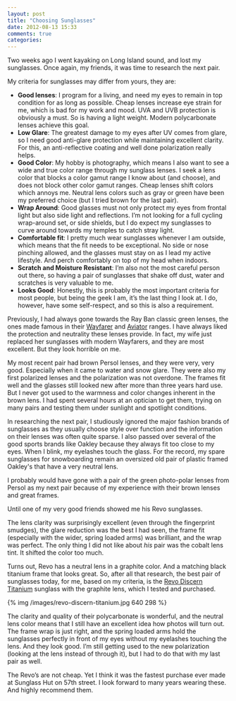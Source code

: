 ```yaml
---
layout: post
title: "Choosing Sunglasses"
date: 2012-08-13 15:33
comments: true
categories: 
---
```


Two weeks ago I went kayaking on Long Island sound, and lost my sunglasses. Once again, my friends, it was time to research the next pair.

My criteria for sunglasses may differ from yours, they are:

* **Good lenses**: I program for a living, and need my eyes to remain in top condition for as long as possible. Cheap lenses increase eye strain for me, which is bad for my work and mood. UVA and UVB protection is obviously a must. So is having a light weight. Modern polycarbonate lenses achieve this goal.
* **Low Glare**: The greatest damage to my eyes after UV comes from glare, so I need good anti-glare protection while maintaining excellent clarity. For this, an anti-reflective coating and well done polarization really helps.
* **Good Color**: My hobby is photography, which means I also want to see a wide and true color range through my sunglass lenses. I seek a lens color that blocks a color gamut range I know about (and choose), and does not block other color gamut ranges. Cheap lenses shift colors which annoys me. Neutral lens colors such as gray or green have been my preferred choice (but I tried brown for the last pair).
* **Wrap Around**: Good glasses must not only protect my eyes from frontal light but also side light and reflections. I’m not looking for a full cycling wrap-around set, or side shields, but I do expect my sunglasses to curve around towards my temples to catch stray light.
* **Comfortable fit**: I pretty much wear sunglasses whenever I am outside, which means that the fit needs to be exceptional. No side or nose pinching allowed, and the glasses must stay on as I lead my active lifestyle. And perch comfortably on top of my head when indoors.
* **Scratch and Moisture Resistant**: I’m also not the most careful person out there, so having a pair of sunglasses that shake off dust, water and scratches is very valuable to me.
* **Looks Good**: Honestly, this is probably the most important criteria for most people, but being the geek I am, it’s the last thing I look at. I do, however, have some self-respect, and so this is also a requirement.

Previously, I had always gone towards the Ray Ban classic green lenses, the ones made famous in their [Wayfarer](http://www.ray-ban.com/usa/sunglasses?cat=19) and [Aviator](http://www.ray-ban.com/usa/sunglasses?cat=12) ranges. I have always liked the protection and neutrality these lenses provide. In fact, my wife just replaced her sunglasses with modern Wayfarers, and they are most excellent. But they look horrible on me.

My most recent pair had brown Persol lenses, and they were very, very good. Especially when it came to water and snow glare. They were also my first polarized lenses and the polarization was not overdone. The frames fit well and the glasses still looked new after more than three years hard use. But I never got used to the warmness and color changes inherent in the brown lens. I had spent several hours at an optician to get them, trying on many pairs and testing them under sunlight and spotlight conditions.

In researching the next pair, I studiously ignored the major fashion brands of sunglasses as they usually choose style over function and the information on their lenses was often quite sparse. I also passed over several of the good sports brands like Oakley because they always fit too close to my eyes. When I blink, my eyelashes touch the glass. For the record, my spare sunglasses for snowboarding remain an oversized old pair of plastic framed Oakley's that have a very neutral lens.

I probably would have gone with a pair of the green photo-polar lenses from Persol as my next pair because of my experience with their brown lenses and great frames.

Until one of my very good friends showed me his Revo sunglasses.

The lens clarity was surprisingly excellent (even through the fingerprint smudges), the glare reduction was the best I had seen, the frame fit (especially with the wider, spring loaded arms) was brilliant, and the wrap was perfect. The only thing I did not like about *his* pair was the cobalt lens tint. It shifted the color too much.

Turns out, Revo has a neutral lens in a graphite color. And a matching black titanium frame that looks great. So, after all that research, the best pair of sunglasses today, for me, based on my criteria, is the [Revo Discern Titanium](http://www.revo.com/models/54-discernr-titanium) sunglass with the graphite lens, which I tested and purchased.

{% img /images/revo-discern-titanium.jpg 640 298 %}

The clarity and quality of their polycarbonate is wonderful, and the neutral lens color means that I still have an excellent idea how photos will turn out. The frame wrap is just right, and the spring loaded arms hold the sunglasses perfectly in front of my eyes without my eyelashes touching the lens. And they look good. I’m still getting used to the new polarization (looking at the lens instead of through it), but I had to do that with my last pair as well.

The Revo’s are not cheap. Yet I think it was the fastest purchase ever made at Sunglass Hut on 57th street. I look forward to many years wearing these. And highly recommend them.

